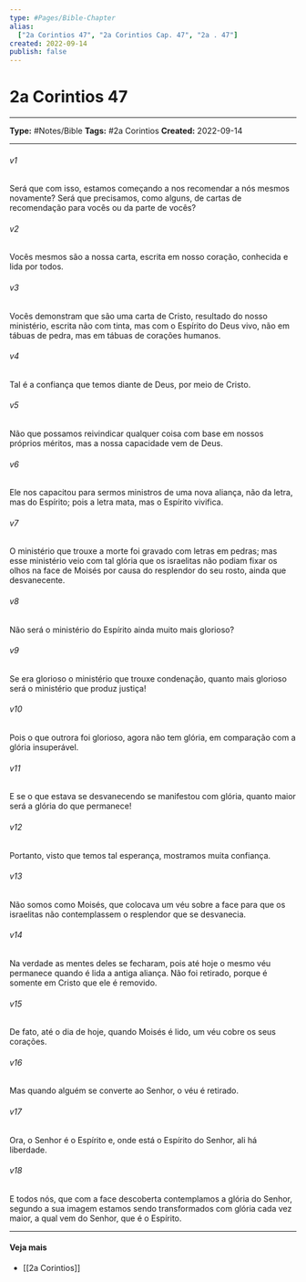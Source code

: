 ```yaml
---
type: #Pages/Bible-Chapter
alias:
  ["2a Corintios 47", "2a Corintios Cap. 47", "2a . 47"]
created: 2022-09-14
publish: false
---
```


# 2a Corintios 47

---

**Type:** #Notes/Bible
**Tags:** #2a Corintios
**Created:** 2022-09-14

---

###### v1
Será que com isso, estamos começando a nos recomendar a nós mesmos novamente? Será que precisamos, como alguns, de cartas de recomendação para vocês ou da parte de vocês?
###### v2
Vocês mesmos são a nossa carta, escrita em nosso coração, conhecida e lida por todos.
###### v3
Vocês demonstram que são uma carta de Cristo, resultado do nosso ministério, escrita não com tinta, mas com o Espírito do Deus vivo, não em tábuas de pedra, mas em tábuas de corações humanos.
###### v4
Tal é a confiança que temos diante de Deus, por meio de Cristo.
###### v5
Não que possamos reivindicar qualquer coisa com base em nossos próprios méritos, mas a nossa capacidade vem de Deus.
###### v6
Ele nos capacitou para sermos ministros de uma nova aliança, não da letra, mas do Espírito; pois a letra mata, mas o Espírito vivifica.
###### v7
O ministério que trouxe a morte foi gravado com letras em pedras; mas esse ministério veio com tal glória que os israelitas não podiam fixar os olhos na face de Moisés por causa do resplendor do seu rosto, ainda que desvanecente.
###### v8
Não será o ministério do Espírito ainda muito mais glorioso?
###### v9
Se era glorioso o ministério que trouxe condenação, quanto mais glorioso será o ministério que produz justiça!
###### v10
Pois o que outrora foi glorioso, agora não tem glória, em comparação com a glória insuperável.
###### v11
E se o que estava se desvanecendo se manifestou com glória, quanto maior será a glória do que permanece!
###### v12
Portanto, visto que temos tal esperança, mostramos muita confiança.
###### v13
Não somos como Moisés, que colocava um véu sobre a face para que os israelitas não contemplassem o resplendor que se desvanecia.
###### v14
Na verdade as mentes deles se fecharam, pois até hoje o mesmo véu permanece quando é lida a antiga aliança. Não foi retirado, porque é somente em Cristo que ele é removido.
###### v15
De fato, até o dia de hoje, quando Moisés é lido, um véu cobre os seus corações.
###### v16
Mas quando alguém se converte ao Senhor, o véu é retirado.
###### v17
Ora, o Senhor é o Espírito e, onde está o Espírito do Senhor, ali há liberdade.
###### v18
E todos nós, que com a face descoberta contemplamos a glória do Senhor, segundo a sua imagem estamos sendo transformados com glória cada vez maior, a qual vem do Senhor, que é o Espírito.


---

#### Veja mais

- [[2a Corintios]]
